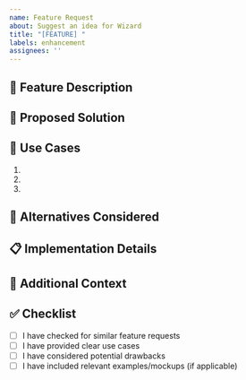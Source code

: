 ```yaml
---
name: Feature Request
about: Suggest an idea for Wizard
title: "[FEATURE] "
labels: enhancement
assignees: ''
---
```


## 🚀 Feature Description
<!-- A clear and concise description of the feature you'd like to see -->

## 🔧 Proposed Solution
<!-- Describe how you think this feature should work -->

## 🎯 Use Cases
<!-- Describe the use cases this feature would address -->
1. 
2. 
3. 

## 🤔 Alternatives Considered
<!-- Have you considered any alternative solutions or features? -->

## 📋 Implementation Details
<!-- Optional: If you have specific ideas about implementation -->

## 📝 Additional Context
<!-- Add any other context or screenshots about the feature request here -->

## ✅ Checklist
- [ ] I have checked for similar feature requests
- [ ] I have provided clear use cases
- [ ] I have considered potential drawbacks
- [ ] I have included relevant examples/mockups (if applicable) 